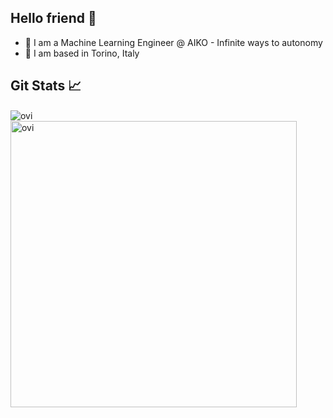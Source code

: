 ## Hello friend  👋
- 🚀 I am a Machine Learning Engineer @ AIKO - Infinite ways to autonomy
- 📍 I am based in Torino, Italy 


 ## Git Stats  📈
 <img align="center" src="https://github-readme-stats.vercel.app/api/top-langs?username=claudiotancredi&hide=jupyter%20notebook&show_icons=true&locale=en&layout=compact&theme=chartreuse-dark&langs_count=8&title_color=blue&icon_color=blue" alt="ovi" /> &nbsp; <img align="center" src="https://github-readme-stats.vercel.app/api?username=claudiotancredi&show_icons=true&locale=en&theme=chartreuse-dark&custom_title=Public%20repos%20GitHub%20Stats&title_color=blue&icon_color=blue" alt="ovi" width="458" />
